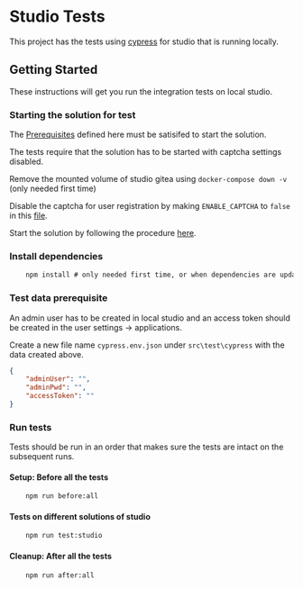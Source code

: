 # Studio Tests

This project has the tests using [cypress](https://www.cypress.io/) for studio that is running locally.

## Getting Started

These instructions will get you run the integration tests on local studio.

### Starting the solution for test

The [Prerequisites](https://github.com/Altinn/altinn-studio/tree/master/src/studio#prerequisites) defined here must be satisifed to start the solution.

The tests require that the solution has to be started with captcha settings disabled.

Remove the mounted volume of studio gitea using `docker-compose down -v` (only needed first time)

Disable the captcha for user registration by making `ENABLE_CAPTCHA` to `false` in this [file](https://github.com/Altinn/altinn-studio/blob/master/src/studio/src/repositories/gitea-data/gitea/conf/app.ini#L80).

Start the solution by following the procedure [here](https://github.com/Altinn/altinn-studio/tree/master/src/studio#running-solutions-locally).

### Install dependencies

```cmd
    npm install # only needed first time, or when dependencies are updated    
```

### Test data prerequisite

An admin user has to be created in local studio and an access token should be created in the user settings -> applications.

Create a new file name `cypress.env.json` under `src\test\cypress` with the data created above.

```json
{
    "adminUser": "",
    "adminPwd": "",
    "accessToken": ""
}
```

### Run tests

Tests should be run in an order that makes sure the tests are intact on the subsequent runs.

#### Setup: Before all the tests

```cmd
    npm run before:all
```

#### Tests on different solutions of studio

```cmd
    npm run test:studio
```

#### Cleanup: After all the tests

```cmd
    npm run after:all
```
